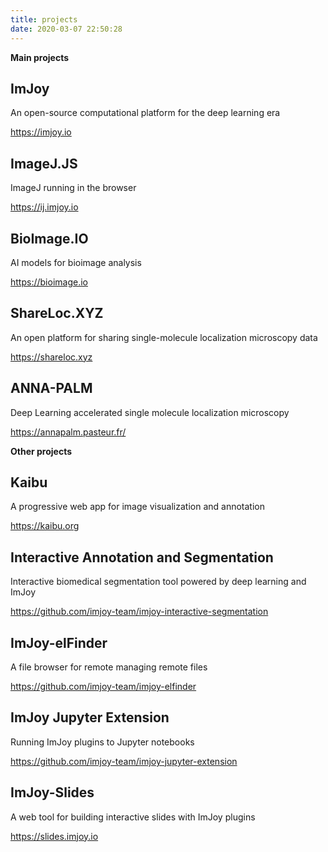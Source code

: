 ```yaml
---
title: projects
date: 2020-03-07 22:50:28
---
```



**Main projects**
## ImJoy
An open-source computational platform for the deep learning era

https://imjoy.io


## ImageJ.JS
ImageJ running in the browser

https://ij.imjoy.io


## BioImage.IO
AI models for bioimage analysis

https://bioimage.io


## ShareLoc.XYZ
An open platform for sharing single-molecule localization microscopy data

https://shareloc.xyz

## ANNA-PALM
Deep Learning accelerated single molecule localization microscopy

https://annapalm.pasteur.fr/



**Other projects**

## Kaibu
A progressive web app for image visualization and annotation

https://kaibu.org


## Interactive Annotation and Segmentation
Interactive biomedical segmentation tool powered by deep learning and ImJoy

https://github.com/imjoy-team/imjoy-interactive-segmentation

## ImJoy-elFinder
A file browser for remote managing remote files

https://github.com/imjoy-team/imjoy-elfinder

## ImJoy Jupyter Extension
Running ImJoy plugins to Jupyter notebooks

https://github.com/imjoy-team/imjoy-jupyter-extension

## ImJoy-Slides

A web tool for building interactive slides with ImJoy plugins

https://slides.imjoy.io

